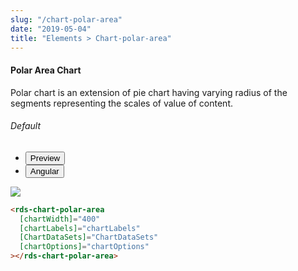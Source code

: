 ```yaml
---
slug: "/chart-polar-area"
date: "2019-05-04"
title: "Elements > Chart-polar-area"
---
```


<!-- CSS only -->
<link href="https://cdn.jsdelivr.net/npm/bootstrap@5.1.3/dist/css/bootstrap.min.css" rel="stylesheet" integrity="sha384-1BmE4kWBq78iYhFldvKuhfTAU6auU8tT94WrHftjDbrCEXSU1oBoqyl2QvZ6jIW3" crossorigin="anonymous">
<link rel="stylesheet" href="../../../../../../../raaghu/src/assets/css/style-elements.css">
<link rel="stylesheet" href="../../../../../../../raaghu/src/assets/css/main.css">

#### Polar Area Chart 

<p class="">Polar chart is an extension of pie chart having varying radius of the segments representing the scales of value of content.</p>

<section class="py-4">
    <h6>Default</h6>
    <div class="py-3">
      <div class="cust-tabs">
        <ul class="nav nav-tabs" id="myTab" role="tablist">
          <li class="nav-item" role="presentation">
            <button class="nav-link active" id="Preview-tab" data-bs-toggle="tab" data-bs-target="#Preview" type="button" role="tab" aria-controls="Preview" aria-selected="true">Preview </button>
          </li>
          <li class="nav-item" role="presentation">
            <button class="nav-link" id="Angular-tab" data-bs-toggle="tab" data-bs-target="#Angular" type="button" role="tab" aria-controls="angular" aria-selected="false"><i class="bi bi-code-slash" style="font-size:1.0rem"></i>Angular</button>
          </li>
        </ul>
      </div>
      <div class="tab-content card border" id="myTabContent">
        <div class="tab-pane fade show active" id="Preview" role="tabpanel" aria-labelledby="Preview-tab">
          <div class="contents p-5">                                            
            <div class="row">
              <div class="col-md-12">
                <img src="/images/polar-area-chart1.png" class="img-fluid w-50">
              </div> 
            </div>
          </div>
        </div>
        <div class="tab-pane fade show" id="Angular" role="tabpanel" aria-labelledby="Angular-tab">
          <div class="contents bg-code">
<div class="row  m-0 p-4">

```html
<rds-chart-polar-area
  [chartWidth]="400"
  [chartLabels]="chartLabels"
  [ChartDataSets]="ChartDataSets"
  [chartOptions]="chartOptions"
></rds-chart-polar-area>

```
</div>
          </div>
        </div>
      </div>
    </div>
  </section>


<!-- JavaScript Bundle with Popper -->
<script src="https://cdn.jsdelivr.net/npm/bootstrap@5.1.3/dist/js/bootstrap.bundle.min.js" integrity="sha384-ka7Sk0Gln4gmtz2MlQnikT1wXgYsOg+OMhuP+IlRH9sENBO0LRn5q+8nbTov4+1p" crossorigin="anonymous"></script>